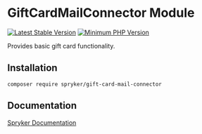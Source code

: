 # GiftCardMailConnector Module
[![Latest Stable Version](https://poser.pugx.org/spryker/gift-card-mail-connector/v/stable.svg)](https://packagist.org/packages/spryker/gift-card-mail-connector)
[![Minimum PHP Version](https://img.shields.io/badge/php-%3E%3D%208.3-8892BF.svg)](https://php.net/)

Provides basic gift card functionality.

## Installation

```
composer require spryker/gift-card-mail-connector
```

## Documentation

[Spryker Documentation](https://docs.spryker.com)
